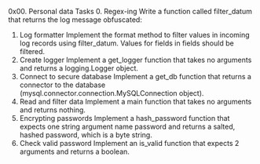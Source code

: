 0x00. Personal data
Tasks
0. Regex-ing
Write a function called filter_datum that returns the log message obfuscated:
1. Log formatter
Implement the format method to filter values in incoming log records using filter_datum. Values for fields in fields should be filtered.
2. Create logger
Implement a get_logger function that takes no arguments and returns a logging.Logger object.
3. Connect to secure database
Implement a get_db function that returns a connector to the database (mysql.connector.connection.MySQLConnection object).
4. Read and filter data
Implement a main function that takes no arguments and returns nothing.
5. Encrypting passwords
Implement a hash_password function that expects one string argument name password and returns a salted, hashed password, which is a byte string.
6. Check valid password
Implement an is_valid function that expects 2 arguments and returns a boolean.
